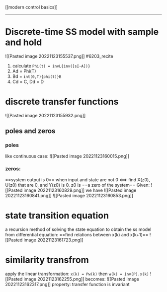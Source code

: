 [[modern control basics]]
****
# Discrete-time SS model with sample and hold

![[Pasted image 20221123155537.png]]
#6203_recite 
1. calculate `Phi(t) = invL{inv([sI-A])}`
2. Ad = Phi(T)
3. Bd = `int(0,T){phi(t)}B`
4. Cd = C, Dd = D
# discrete transfer functions
![[Pasted image 20221123155932.png]]
## poles and zeros
### poles
like continuous case:
![[Pasted image 20221123160015.png]]
### zeros: 
==system output is 0== when input and state are not 0
<==>
find X(z0), U(z0) that are 0, and Y(z0) is 0. z0 is ==a zero of the system==
Given:
![[Pasted image 20221123160829.png]]
we have ![[Pasted image 20221123160841.png]]
![[Pasted image 20221123160853.png]]

# state transition equation
a recursion method of solving the state equation
to obtain the ss model from differential equation:
==find relations between x(k) and x(k+1)==
![[Pasted image 20221123161723.png]]

# similarity transfrom
apply the linear transformation:
`x(k) = Pw(k)`
then
`w(k) = inv(P).x(k)`
![[Pasted image 20221123162255.png]]
becomes:
![[Pasted image 20221123162317.png]]
property:
	transfer function is invariant





